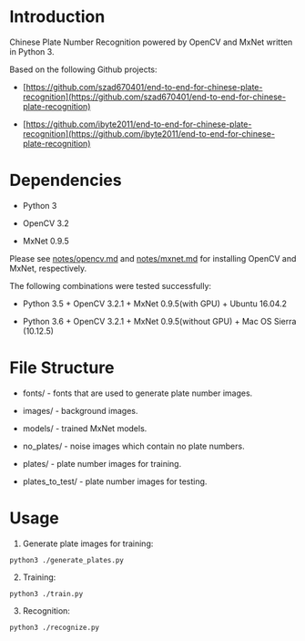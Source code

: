# Introduction

Chinese Plate Number Recognition powered by OpenCV and MxNet written in Python 3.

Based on the following Github projects:

* [https://github.com/szad670401/end-to-end-for-chinese-plate-recognition](https://github.com/szad670401/end-to-end-for-chinese-plate-recognition)

* [https://github.com/ibyte2011/end-to-end-for-chinese-plate-recognition](https://github.com/ibyte2011/end-to-end-for-chinese-plate-recognition)

# Dependencies

* Python 3

* OpenCV 3.2

* MxNet 0.9.5

Please see [notes/opencv.md](notes/opencv.md) and [notes/mxnet.md](notes/mxnet.md) for installing OpenCV and MxNet, respectively.

The following combinations were tested successfully:

* Python 3.5 + OpenCV 3.2.1 + MxNet 0.9.5(with GPU) + Ubuntu 16.04.2

* Python 3.6 + OpenCV 3.2.1 + MxNet 0.9.5(without GPU) + Mac OS Sierra (10.12.5)

# File Structure

* fonts/ - fonts that are used to generate plate number images.

* images/ - background images.

* models/ - trained MxNet models.

* no_plates/ - noise images which contain no plate numbers.

* plates/ - plate number images for training.

* plates_to_test/ - plate number images for testing.

# Usage

1. Generate plate images for training:

`python3 ./generate_plates.py`

2. Training:

`python3 ./train.py`

3. Recognition:

`python3 ./recognize.py`
 
